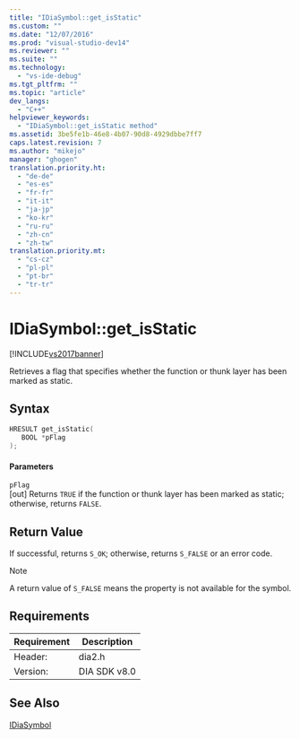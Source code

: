 ```yaml
---
title: "IDiaSymbol::get_isStatic"
ms.custom: ""
ms.date: "12/07/2016"
ms.prod: "visual-studio-dev14"
ms.reviewer: ""
ms.suite: ""
ms.technology: 
  - "vs-ide-debug"
ms.tgt_pltfrm: ""
ms.topic: "article"
dev_langs: 
  - "C++"
helpviewer_keywords: 
  - "IDiaSymbol::get_isStatic method"
ms.assetid: 3be5fe1b-46e8-4b07-90d8-4929dbbe7ff7
caps.latest.revision: 7
ms.author: "mikejo"
manager: "ghogen"
translation.priority.ht: 
  - "de-de"
  - "es-es"
  - "fr-fr"
  - "it-it"
  - "ja-jp"
  - "ko-kr"
  - "ru-ru"
  - "zh-cn"
  - "zh-tw"
translation.priority.mt: 
  - "cs-cz"
  - "pl-pl"
  - "pt-br"
  - "tr-tr"
---
```

# IDiaSymbol::get_isStatic
[!INCLUDE[vs2017banner](../../code-quality/includes/vs2017banner.md)]

Retrieves a flag that specifies whether the function or thunk layer has been marked as static.  
  
## Syntax  
  
```cpp  
HRESULT get_isStatic(  
   BOOL *pFlag  
);  
```  
  
#### Parameters  
 `pFlag`  
 [out] Returns `TRUE` if the function or thunk layer has been marked as static; otherwise, returns `FALSE`.  
  
## Return Value  
 If successful, returns `S_OK`; otherwise, returns `S_FALSE` or an error code.  
  
> [!NOTE]
>  A return value of `S_FALSE` means the property is not available for the symbol.  
  
## Requirements  
  
|Requirement|Description|  
|-----------------|-----------------|  
|Header:|dia2.h|  
|Version:|DIA SDK v8.0|  
  
## See Also  
 [IDiaSymbol](../../debugger/debug-interface-access/idiasymbol.md)